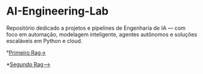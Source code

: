 # AI-Engineering-Lab
Repositório dedicado a projetos e pipelines de Engenharia de IA — com foco em automação, modelagem inteligente, agentes autônomos e soluções escaláveis em Python e cloud.

°[Primeiro Rag->](https://github.com/tjoelc/AI-Engineering-Lab/blob/main/RAG.ipynb)

*[Segundo Rag-->](https://github.com/tjoelc/AI-Engineering-Lab/blob/main/Retrieving_Relavant_Documents.ipynb)
